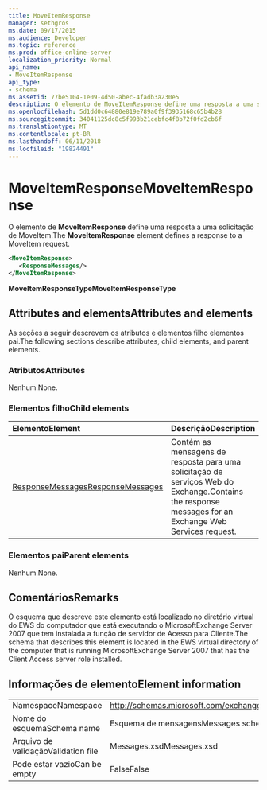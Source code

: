 ```yaml
---
title: MoveItemResponse
manager: sethgros
ms.date: 09/17/2015
ms.audience: Developer
ms.topic: reference
ms.prod: office-online-server
localization_priority: Normal
api_name:
- MoveItemResponse
api_type:
- schema
ms.assetid: 77be5104-1e09-4d50-abec-4fadb3a230e5
description: O elemento de MoveItemResponse define uma resposta a uma solicitação de MoveItem.
ms.openlocfilehash: 5d1dd0c64880e819e789a0f9f3935168c65b4b28
ms.sourcegitcommit: 34041125dc8c5f993b21cebfc4f8b72f0fd2cb6f
ms.translationtype: MT
ms.contentlocale: pt-BR
ms.lasthandoff: 06/11/2018
ms.locfileid: "19824491"
---
```

# <a name="moveitemresponse"></a><span data-ttu-id="d22d7-103">MoveItemResponse</span><span class="sxs-lookup"><span data-stu-id="d22d7-103">MoveItemResponse</span></span>

<span data-ttu-id="d22d7-104">O elemento de **MoveItemResponse** define uma resposta a uma solicitação de MoveItem.</span><span class="sxs-lookup"><span data-stu-id="d22d7-104">The **MoveItemResponse** element defines a response to a MoveItem request.</span></span> 
  
```xml
<MoveItemResponse>
   <ResponseMessages/>
</MoveItemResponse>
```

 <span data-ttu-id="d22d7-105">**MoveItemResponseType**</span><span class="sxs-lookup"><span data-stu-id="d22d7-105">**MoveItemResponseType**</span></span>
## <a name="attributes-and-elements"></a><span data-ttu-id="d22d7-106">Attributes and elements</span><span class="sxs-lookup"><span data-stu-id="d22d7-106">Attributes and elements</span></span>

<span data-ttu-id="d22d7-107">As seções a seguir descrevem os atributos e elementos filho elementos pai.</span><span class="sxs-lookup"><span data-stu-id="d22d7-107">The following sections describe attributes, child elements, and parent elements.</span></span>
  
### <a name="attributes"></a><span data-ttu-id="d22d7-108">Atributos</span><span class="sxs-lookup"><span data-stu-id="d22d7-108">Attributes</span></span>

<span data-ttu-id="d22d7-109">Nenhum.</span><span class="sxs-lookup"><span data-stu-id="d22d7-109">None.</span></span>
  
### <a name="child-elements"></a><span data-ttu-id="d22d7-110">Elementos filho</span><span class="sxs-lookup"><span data-stu-id="d22d7-110">Child elements</span></span>

|<span data-ttu-id="d22d7-111">**Elemento**</span><span class="sxs-lookup"><span data-stu-id="d22d7-111">**Element**</span></span>|<span data-ttu-id="d22d7-112">**Descrição**</span><span class="sxs-lookup"><span data-stu-id="d22d7-112">**Description**</span></span>|
|:-----|:-----|
|[<span data-ttu-id="d22d7-113">ResponseMessages</span><span class="sxs-lookup"><span data-stu-id="d22d7-113">ResponseMessages</span></span>](responsemessages.md) <br/> |<span data-ttu-id="d22d7-114">Contém as mensagens de resposta para uma solicitação de serviços Web do Exchange.</span><span class="sxs-lookup"><span data-stu-id="d22d7-114">Contains the response messages for an Exchange Web Services request.</span></span>  <br/> |
   
### <a name="parent-elements"></a><span data-ttu-id="d22d7-115">Elementos pai</span><span class="sxs-lookup"><span data-stu-id="d22d7-115">Parent elements</span></span>

<span data-ttu-id="d22d7-116">Nenhum.</span><span class="sxs-lookup"><span data-stu-id="d22d7-116">None.</span></span>
  
## <a name="remarks"></a><span data-ttu-id="d22d7-117">Comentários</span><span class="sxs-lookup"><span data-stu-id="d22d7-117">Remarks</span></span>

<span data-ttu-id="d22d7-118">O esquema que descreve este elemento está localizado no diretório virtual do EWS do computador que está executando o MicrosoftExchange Server 2007 que tem instalada a função de servidor de Acesso para Cliente.</span><span class="sxs-lookup"><span data-stu-id="d22d7-118">The schema that describes this element is located in the EWS virtual directory of the computer that is running MicrosoftExchange Server 2007 that has the Client Access server role installed.</span></span>
  
## <a name="element-information"></a><span data-ttu-id="d22d7-119">Informações de elemento</span><span class="sxs-lookup"><span data-stu-id="d22d7-119">Element information</span></span>

|||
|:-----|:-----|
|<span data-ttu-id="d22d7-120">Namespace</span><span class="sxs-lookup"><span data-stu-id="d22d7-120">Namespace</span></span>  <br/> |http://schemas.microsoft.com/exchange/services/2006/messages  <br/> |
|<span data-ttu-id="d22d7-121">Nome do esquema</span><span class="sxs-lookup"><span data-stu-id="d22d7-121">Schema name</span></span>  <br/> |<span data-ttu-id="d22d7-122">Esquema de mensagens</span><span class="sxs-lookup"><span data-stu-id="d22d7-122">Messages schema</span></span>  <br/> |
|<span data-ttu-id="d22d7-123">Arquivo de validação</span><span class="sxs-lookup"><span data-stu-id="d22d7-123">Validation file</span></span>  <br/> |<span data-ttu-id="d22d7-124">Messages.xsd</span><span class="sxs-lookup"><span data-stu-id="d22d7-124">Messages.xsd</span></span>  <br/> |
|<span data-ttu-id="d22d7-125">Pode estar vazio</span><span class="sxs-lookup"><span data-stu-id="d22d7-125">Can be empty</span></span>  <br/> |<span data-ttu-id="d22d7-126">False</span><span class="sxs-lookup"><span data-stu-id="d22d7-126">False</span></span>  <br/> |
   

